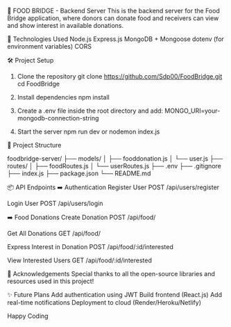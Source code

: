 🥘 FOOD BRIDGE - Backend Server
This is the backend server for the Food Bridge application, where donors can donate food and receivers can view and show interest in available donations.

🚀 Technologies Used
Node.js
Express.js
MongoDB + Mongoose
dotenv (for environment variables)
CORS

🛠 Project Setup
1. Clone the repository
git clone https://github.com/Sdp00/FoodBridge.git
cd FoodBridge

2. Install dependencies
npm install

3. Create a .env file inside the root directory and add:
MONGO_URI=your-mongodb-connection-string

4. Start the server
npm run dev
or
nodemon index.js

📂 Project Structure

foodbridge-server/
├── models/
│   ├── fooddonation.js
│   └── user.js
├── routes/
│   ├── foodRoutes.js
│   └── userRoutes.js
├── .env
├── .gitignore
├── index.js
├── package.json
└── README.md

📦 API Endpoints
➡️ Authentication
Register User
  POST /api/users/register

Login User
  POST /api/users/login

➡️ Food Donations
Create Donation
  POST /api/food/

Get All Donations
  GET /api/food/

Express Interest in Donation
  POST /api/food/:id/interested

View Interested Users
  GET /api/food/:id/interested

🙏 Acknowledgements
Special thanks to all the open-source libraries and resources used in this project!

✨ Future Plans
Add authentication using JWT
Build frontend (React.js)
Add real-time notifications
Deployment to cloud (Render/Heroku/Netlify)

Happy Coding
